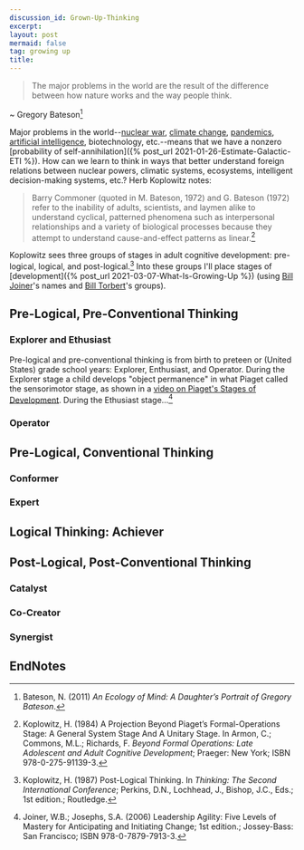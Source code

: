 ```yaml
---
discussion_id: Grown-Up-Thinking
excerpt: 
layout: post
mermaid: false
tag: growing up
title: 
---
```


> The major problems in the world are the result of the difference between how nature works and the way people think.

~ Gregory Bateson[^a]

Major problems in the world--[nuclear war](https://80000hours.org/problem-profiles/nuclear-security/), [climate change](https://80000hours.org/problem-profiles/climate-change/), [pandemics](https://80000hours.org/problem-profiles/global-catastrophic-biological-risks/), [artificial intelligence](https://80000hours.org/problem-profiles/positively-shaping-artificial-intelligence/), biotechnology, etc.--means that we have a nonzero [probability of self-annihilation]({% post_url 2021-01-26-Estimate-Galactic-ETI %}). How can we learn to think in ways that better understand foreign relations between nuclear powers, climatic systems, ecosystems, intelligent decision-making systems, etc.? Herb Koplowitz notes:

> Barry Commoner (quoted in M. Bateson, 1972) and G. Bateson (1972) refer to the inability of adults, scientists, and laymen alike to understand cyclical, patterned phenomena such as interpersonal relationships and a variety of biological processes because they attempt to understand cause-and-effect patterns as linear.[^b]

Koplowitz sees three groups of stages in adult cognitive development: pre-logical, logical, and post-logical.[^c] Into these groups I'll place stages of [development]({% post_url 2021-03-07-What-Is-Growing-Up %}) (using [Bill Joiner](https://changewise.biz/?page_id=249&..)'s names and [Bill Torbert](http://www.williamrtorbert.com/about-bill-torbert/bill-torbert/)'s groups).

## Pre-Logical, Pre-Conventional Thinking

### Explorer and Ethusiast

Pre-logical and pre-conventional thinking is from birth to preteen or (United States) grade school years: Explorer, Enthusiast, and Operator. During the Explorer stage a child develops "object permanence" in what Piaget called the sensorimotor stage, as shown in a [video on Piaget's Stages of Development](https://www.youtube.com/watch?v=TRF27F2bn-A). During the Ethusiast stage...[^d]

### Operator

## Pre-Logical, Conventional Thinking

### Conformer

### Expert

## Logical Thinking: Achiever



## Post-Logical, Post-Conventional Thinking

### Catalyst

### Co-Creator

### Synergist

## EndNotes

[^a]: Bateson, N. (2011) _An Ecology of Mind: A Daughter’s Portrait of Gregory Bateson_.
[^b]: Koplowitz, H. (1984) A Projection Beyond Piaget’s Formal-Operations Stage: A General System Stage And A Unitary Stage. In Armon, C.; Commons, M.L.; Richards, F. _Beyond Formal Operations: Late Adolescent and Adult Cognitive Development_; Praeger: New York; ISBN 978-0-275-91139-3.
[^c]: Koplowitz, H. (1987) Post-Logical Thinking. In _Thinking: The Second International Conference_; Perkins, D.N., Lochhead, J., Bishop, J.C., Eds.; 1st edition.; Routledge.
[^d]: Joiner, W.B.; Josephs, S.A. (2006) Leadership Agility: Five Levels of Mastery for Anticipating and Initiating Change; 1st edition.; Jossey-Bass: San Francisco; ISBN 978-0-7879-7913-3.